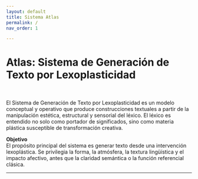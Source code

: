 ```yaml
---
layout: default
title: Sistema Atlas
permalink: /
nav_order: 1

---
```


# Atlas: Sistema de Generación de Texto por Lexoplasticidad
<br>

El Sistema de Generación de Texto por Lexoplasticidad es un modelo conceptual y operativo que produce construcciones textuales a partir de la manipulación estética, estructural y sensorial del léxico. El léxico es entendido no solo como portador de significados, sino como materia plástica susceptible de transformación creativa.

<b>Objetivo</b><br>
El propósito principal del sistema es generar texto desde una intervención lexoplástica. Se privilegia la forma, la atmósfera, la textura lingüística y el impacto afectivo, antes que la claridad semántica o la función referencial clásica.


---
